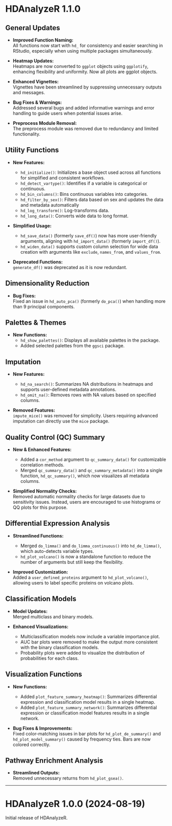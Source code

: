 # HDAnalyzeR 1.1.0

## General Updates
- **Improved Function Naming:**  
  All functions now start with `hd_` for consistency and easier searching in RStudio, especially when using multiple packages simultaneously.

- **Heatmap Updates:**  
  Heatmaps are now converted to `ggplot` objects using `ggplotify`, enhancing flexibility and uniformity. Now all plots are ggplot objects.

- **Enhanced Vignettes:**  
  Vignettes have been streamlined by suppressing unnecessary outputs and messages.

- **Bug Fixes & Warnings:**  
  Addressed several bugs and added informative warnings and error handling to guide users when potential issues arise.

- **Preprocess Module Removal:**  
  The preprocess module was removed due to redundancy and limited functionality.

## Utility Functions
- **New Features:**  
  - `hd_initialize()`: Initializes a base object used across all functions for simplified and consistent workflows.  
  - `hd_detect_vartype()`: Identifies if a variable is categorical or continuous.
  - `hd_bin_columns()`: Bins continuous variables into categories.
  - `hd_filter_by_sex()`: Filters data based on sex and updates the data and metadata automatically
  - `hd_log_transform()`: Log-transforms data.
  - `hd_long_data()`: Converts wide data to long format.
  
- **Simplified Usage:**  
  - `hd_save_data()` (formerly `save_df()`) now has more user-friendly arguments, aligning with `hd_import_data()` (formerly `import_df()`).
  - `hd_widen_data()` supports custom column selection for wide data creation with arguments like `exclude`, `names_from`, and `values_from`.

- **Deprecated Functions:**  
  `generate_df()` was deprecated as it is now redundant.

## Dimensionality Reduction
- **Bug Fixes:**  
  Fixed an issue in `hd_auto_pca()` (formerly `do_pca()`) when handling more than 9 principal components.

## Palettes & Themes
- **New Functions:**  
  - `hd_show_palettes()`: Displays all available palettes in the package.
  - Added selected palettes from the `ggsci` package.

## Imputation
- **New Features:**  
  - `hd_na_search()`: Summarizes NA distributions in heatmaps and supports user-defined metadata annotations.  
  - `hd_omit_na()`: Removes rows with NA values based on specified columns.

- **Removed Features:**  
  `impute_mice()` was removed for simplicity. Users requiring advanced imputation can directly use the `mice` package.

## Quality Control (QC) Summary
- **New & Enhanced Features:**  
  - Added a `cor_method` argument to `qc_summary_data()` for customizable correlation methods.  
  - Merged `qc_summary_data()` and `qc_summary_metadata()` into a single function, `hd_qc_summary()`, which now visualizes all metadata columns.

- **Simplified Normality Checks:**  
  Removed automatic normality checks for large datasets due to sensitivity issues. Instead, users are encouraged to use histograms or QQ plots for this purpose.

## Differential Expression Analysis
- **Streamlined Functions:**  
  - Merged `do_limma()` and `do_limma_continuous()` into `hd_de_limma()`, which auto-detects variable types.  
  - `hd_plot_volcano()` is now a standalone function to reduce the number of arguments but still keep the flexibility.

- **Improved Customization:**  
  Added a `user_defined_proteins` argument to `hd_plot_volcano()`, allowing users to label specific proteins on volcano plots.

## Classification Models
- **Model Updates:**  
  Merged multiclass and binary models.
  
- **Enhanced Visualizations:**  
  - Multiclassification models now include a variable importance plot.  
  - AUC bar plots were removed to make the output more consistent with the binary classification models.
  - Probability plots were added to visualize the distribution of probabilities for each class.

## Visualization Functions
- **New Functions:**  
  - Added `plot_feature_summary_heatmap()`: Summarizes differential expression and classification model results in a single heatmap.
  - Added `plot_feature_summary_network()`: Summarizes differential expression or classification model features results in a single network.

- **Bug Fixes & Improvements:**  
  Fixed color-matching issues in bar plots for `hd_plot_de_summary()` and `hd_plot_model_summary()` caused by frequency ties. Bars are now colored correctly.  

## Pathway Enrichment Analysis
- **Streamlined Outputs:**  
  Removed unnecessary returns from `hd_plot_gsea()`.

---

# HDAnalyzeR 1.0.0 (2024-08-19)

Initial release of HDAnalyzeR.
